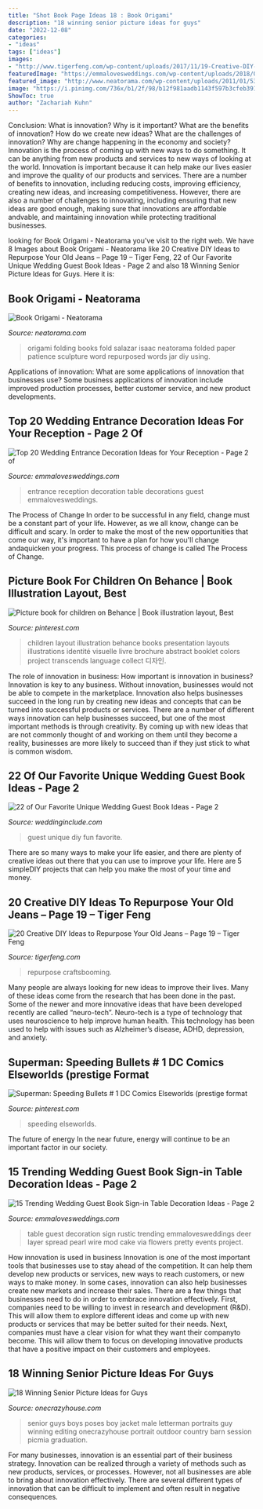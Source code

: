 ```yaml
---
title: "Shot Book Page Ideas 18 : Book Origami"
description: "18 winning senior picture ideas for guys"
date: "2022-12-08"
categories:
- "ideas"
tags: ["ideas"]
images:
- "http://www.tigerfeng.com/wp-content/uploads/2017/11/19-Creative-DIY-Ideas-to-Repurpose-Your-Old-Jeans.jpg"
featuredImage: "https://emmalovesweddings.com/wp-content/uploads/2018/06/guest-book-sign-table-decorations-for-wedding-reception-entrance.jpg"
featured_image: "http://www.neatorama.com/wp-content/uploads/2011/01/5368894142_066f60387e.jpg"
image: "https://i.pinimg.com/736x/b1/2f/98/b12f981aadb1143f597b3cfeb391b6f6.jpg"
ShowToc: true
author: "Zachariah Kuhn"
---
```



Conclusion: What is innovation? Why is it important? What are the benefits of innovation? How do we create new ideas? What are the challenges of innovation? Why are change happening in the economy and society?
Innovation is the process of coming up with new ways to do something. It can be anything from new products and services to new ways of looking at the world. Innovation is important because it can help make our lives easier and improve the quality of our products and services. There are a number of benefits to innovation, including reducing costs, improving efficiency, creating new ideas, and increasing competitiveness. However, there are also a number of challenges to innovating, including ensuring that new ideas are good enough, making sure that innovations are affordable andvable, and maintaining innovation while protecting traditional businesses.

	

		
looking for Book Origami - Neatorama you've visit to the right web. We have 8 Images about Book Origami - Neatorama like 20 Creative DIY Ideas to Repurpose Your Old Jeans – Page 19 – Tiger Feng, 22 of Our Favorite Unique Wedding Guest Book Ideas - Page 2 and also 18 Winning Senior Picture Ideas for Guys. Here it is:
		
    
## Book Origami - Neatorama

<img loading=lazy src="http://www.neatorama.com/wp-content/uploads/2011/01/5368894142_066f60387e.jpg" onerror="this.onerror=null;this.src='https://tse4.mm.bing.net/th?id=OIP.kcUxlquXd2ghD2O5E106CAHaHT&amp;pid=15.1';" alt="Book Origami - Neatorama">

_Source: neatorama.com_

>origami folding books fold salazar isaac neatorama folded paper patience sculpture word repurposed words jar diy using. 

	

Applications of innovation: What are some applications of innovation that businesses use?
Some business applications of innovation include improved production processes, better customer service, and new product developments.

    
## Top 20 Wedding Entrance Decoration Ideas For Your Reception - Page 2 Of

<img loading=lazy src="https://emmalovesweddings.com/wp-content/uploads/2018/06/guest-book-sign-table-decorations-for-wedding-reception-entrance.jpg" onerror="this.onerror=null;this.src='https://tse3.mm.bing.net/th?id=OIP.hbt6UiPjAC_fwxFmYo8IUQHaLH&amp;pid=15.1';" alt="Top 20 Wedding Entrance Decoration Ideas for Your Reception - Page 2 of">

_Source: emmalovesweddings.com_

>entrance reception decoration table decorations guest emmalovesweddings. 

	

The Process of Change
In order to be successful in any field, change must be a constant part of your life. However, as we all know, change can be difficult and scary. In order to make the most of the new opportunities that come our way, it's important to have a plan for how you'll change andaquicken your progress. This process of change is called The Process of Change.

    
## Picture Book For Children On Behance | Book Illustration Layout, Best

<img loading=lazy src="https://i.pinimg.com/736x/b1/2f/98/b12f981aadb1143f597b3cfeb391b6f6.jpg" onerror="this.onerror=null;this.src='https://tse2.mm.bing.net/th?id=OIP.17ROSTEJBn50H9Vr8paH3AHaKO&amp;pid=15.1';" alt="Picture book for children on Behance | Book illustration layout, Best">

_Source: pinterest.com_

>children layout illustration behance books presentation layouts illustrations identité visuelle livre brochure abstract booklet colors project transcends language collect 디자인. 

	

The role of innovation in business: How important is innovation in business?
Innovation is key to any business. Without innovation, businesses would not be able to compete in the marketplace. Innovation also helps businesses succeed in the long run by creating new ideas and concepts that can be turned into successful products or services. There are a number of different ways innovation can help businesses succeed, but one of the most important methods is through creativity. By coming up with new ideas that are not commonly thought of and working on them until they become a reality, businesses are more likely to succeed than if they just stick to what is common wisdom.

    
## 22 Of Our Favorite Unique Wedding Guest Book Ideas - Page 2

<img loading=lazy src="http://www.weddinginclude.com/wp-content/uploads/2017/05/Affordable-and-fun-DIY-Wedding-Guest-Book-Ideas.jpg" onerror="this.onerror=null;this.src='https://tse3.mm.bing.net/th?id=OIP.FHI5xbzPKj9X8E3JZ0F3pgHaQu&amp;pid=15.1';" alt="22 of Our Favorite Unique Wedding Guest Book Ideas - Page 2">

_Source: weddinginclude.com_

>guest unique diy fun favorite. 

	

There are so many ways to make your life easier, and there are plenty of creative ideas out there that you can use to improve your life. Here are 5 simpleDIY projects that can help you make the most of your time and money.

    
## 20 Creative DIY Ideas To Repurpose Your Old Jeans – Page 19 – Tiger Feng

<img loading=lazy src="http://www.tigerfeng.com/wp-content/uploads/2017/11/19-Creative-DIY-Ideas-to-Repurpose-Your-Old-Jeans.jpg" onerror="this.onerror=null;this.src='https://tse2.mm.bing.net/th?id=OIP.9kZ8YzS05W9uLpj2II4VVQCmF3&amp;pid=15.1';" alt="20 Creative DIY Ideas to Repurpose Your Old Jeans – Page 19 – Tiger Feng">

_Source: tigerfeng.com_

>repurpose craftsbooming. 

	

Many people are always looking for new ideas to improve their lives. Many of these ideas come from the research that has been done in the past. Some of the newer and more innovative ideas that have been developed recently are called “neuro-tech”. Neuro-tech is a type of technology that uses neuroscience to help improve human health. This technology has been used to help with issues such as Alzheimer’s disease, ADHD, depression, and anxiety.

    
## Superman: Speeding Bullets # 1 DC Comics Elseworlds (prestige Format

<img loading=lazy src="https://i.pinimg.com/736x/2b/85/38/2b8538706e9e9d2dae2ce3d5be38ca43.jpg" onerror="this.onerror=null;this.src='https://tse3.mm.bing.net/th?id=OIP.1ZkVYMeJp09H1aoYy51qoQHaLX&amp;pid=15.1';" alt="Superman: Speeding Bullets # 1 DC Comics Elseworlds (prestige format">

_Source: pinterest.com_

>speeding elseworlds. 

	

The future of energy
In the near future, energy will continue to be an important factor in our society.

    
## 15 Trending Wedding Guest Book Sign-in Table Decoration Ideas - Page 2

<img loading=lazy src="http://emmalovesweddings.com/wp-content/uploads/2018/02/chic-rustic-wedding-guest-book-table-ideas.jpg" onerror="this.onerror=null;this.src='https://tse1.mm.bing.net/th?id=OIP.p-1Xaf5huVPGxfG5vDmAmwHaKG&amp;pid=15.1';" alt="15 Trending Wedding Guest Book Sign-in Table Decoration Ideas - Page 2">

_Source: emmalovesweddings.com_

>table guest decoration sign rustic trending emmalovesweddings deer layer spread pearl wire mod cake via flowers pretty events project. 

	

How innovation is used in business
Innovation is one of the most important tools that businesses use to stay ahead of the competition. It can help them develop new products or services, new ways to reach customers, or new ways to make money. In some cases, innovation can also help businesses create new markets and increase their sales.
There are a few things that businesses need to do in order to embrace innovation effectively. First, companies need to be willing to invest in research and development (R&D). This will allow them to explore different ideas and come up with new products or services that may be better suited for their needs. Next, companies must have a clear vision for what they want their companyto become. This will allow them to focus on developing innovative products that have a positive impact on their customers and employees.

    
## 18 Winning Senior Picture Ideas For Guys

<img loading=lazy src="https://cdn.onecrazyhouse.com/wp-content/uploads/2016/08/letterman-jacket-photo.jpg" onerror="this.onerror=null;this.src='https://tse1.mm.bing.net/th?id=OIP.hPQyPk2t_Sfr6Z6wb6BQwQHaLH&amp;pid=15.1';" alt="18 Winning Senior Picture Ideas for Guys">

_Source: onecrazyhouse.com_

>senior guys boys poses boy jacket male letterman portraits guy winning editing onecrazyhouse portrait outdoor country barn session picmia graduation. 

	

For many businesses, innovation is an essential part of their business strategy. Innovation can be realized through a variety of methods such as new products, services, or processes. However, not all businesses are able to bring about innovation effectively. There are several different types of innovation that can be difficult to implement and often result in negative consequences.

